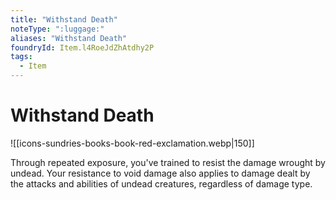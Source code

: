 ```yaml
---
title: "Withstand Death"
noteType: ":luggage:"
aliases: "Withstand Death"
foundryId: Item.l4RoeJdZhAtdhy2P
tags:
  - Item
---
```


# Withstand Death
![[icons-sundries-books-book-red-exclamation.webp|150]]

Through repeated exposure, you've trained to resist the damage wrought by undead. Your resistance to void damage also applies to damage dealt by the attacks and abilities of undead creatures, regardless of damage type.
